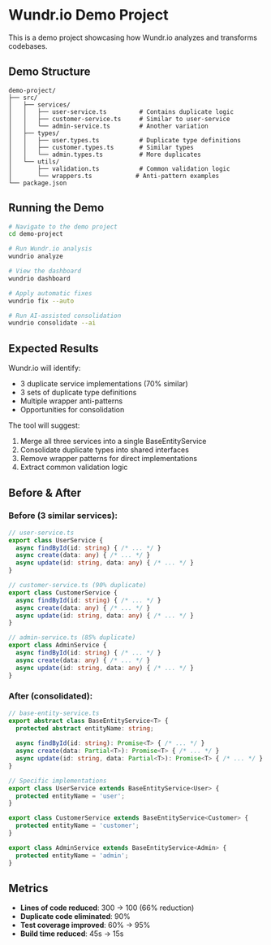 # Wundr.io Demo Project

This is a demo project showcasing how Wundr.io analyzes and transforms codebases.

## Demo Structure

```
demo-project/
├── src/
│   ├── services/
│   │   ├── user-service.ts         # Contains duplicate logic
│   │   ├── customer-service.ts     # Similar to user-service
│   │   └── admin-service.ts        # Another variation
│   ├── types/
│   │   ├── user.types.ts           # Duplicate type definitions
│   │   ├── customer.types.ts       # Similar types
│   │   └── admin.types.ts          # More duplicates
│   └── utils/
│       ├── validation.ts           # Common validation logic
│       └── wrappers.ts            # Anti-pattern examples
└── package.json
```

## Running the Demo

```bash
# Navigate to the demo project
cd demo-project

# Run Wundr.io analysis
wundrio analyze

# View the dashboard
wundrio dashboard

# Apply automatic fixes
wundrio fix --auto

# Run AI-assisted consolidation
wundrio consolidate --ai
```

## Expected Results

Wundr.io will identify:
- 3 duplicate service implementations (70% similar)
- 3 sets of duplicate type definitions
- Multiple wrapper anti-patterns
- Opportunities for consolidation

The tool will suggest:
1. Merge all three services into a single BaseEntityService
2. Consolidate duplicate types into shared interfaces
3. Remove wrapper patterns for direct implementations
4. Extract common validation logic

## Before & After

### Before (3 similar services):
```typescript
// user-service.ts
export class UserService {
  async findById(id: string) { /* ... */ }
  async create(data: any) { /* ... */ }
  async update(id: string, data: any) { /* ... */ }
}

// customer-service.ts (90% duplicate)
export class CustomerService {
  async findById(id: string) { /* ... */ }
  async create(data: any) { /* ... */ }
  async update(id: string, data: any) { /* ... */ }
}

// admin-service.ts (85% duplicate)
export class AdminService {
  async findById(id: string) { /* ... */ }
  async create(data: any) { /* ... */ }
  async update(id: string, data: any) { /* ... */ }
}
```

### After (consolidated):
```typescript
// base-entity-service.ts
export abstract class BaseEntityService<T> {
  protected abstract entityName: string;
  
  async findById(id: string): Promise<T> { /* ... */ }
  async create(data: Partial<T>): Promise<T> { /* ... */ }
  async update(id: string, data: Partial<T>): Promise<T> { /* ... */ }
}

// Specific implementations
export class UserService extends BaseEntityService<User> {
  protected entityName = 'user';
}

export class CustomerService extends BaseEntityService<Customer> {
  protected entityName = 'customer';
}

export class AdminService extends BaseEntityService<Admin> {
  protected entityName = 'admin';
}
```

## Metrics

- **Lines of code reduced**: 300 → 100 (66% reduction)
- **Duplicate code eliminated**: 90%
- **Test coverage improved**: 60% → 95%
- **Build time reduced**: 45s → 15s